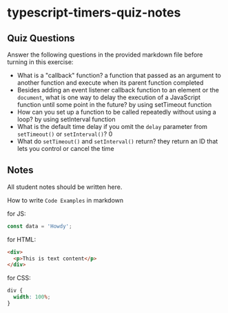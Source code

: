 # typescript-timers-quiz-notes

## Quiz Questions

Answer the following questions in the provided markdown file before turning in this exercise:

- What is a "callback" function?
  a function that passed as an argument to another function and execute when its parent function completed
- Besides adding an event listener callback function to an element or the `document`, what is one way to delay the execution of a JavaScript function until some point in the future?
  by using setTimeout function
- How can you set up a function to be called repeatedly without using a loop?
  by using setInterval function
- What is the default time delay if you omit the `delay` parameter from `setTimeout()` or `setInterval()`?
  0
- What do `setTimeout()` and `setInterval()` return?
  they return an ID that lets you control or cancel the time

## Notes

All student notes should be written here.

How to write `Code Examples` in markdown

for JS:

```javascript
const data = 'Howdy';
```

for HTML:

```html
<div>
  <p>This is text content</p>
</div>
```

for CSS:

```css
div {
  width: 100%;
}
```
